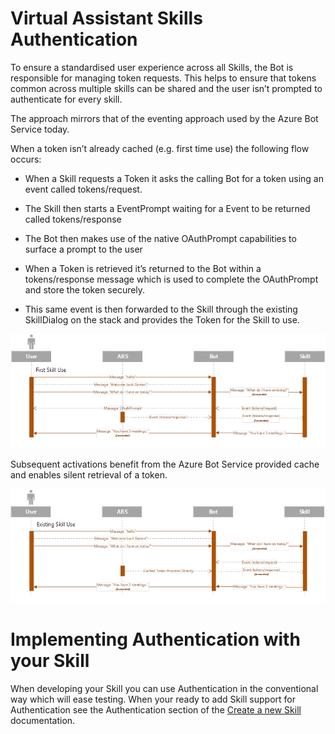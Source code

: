 # Virtual Assistant Skills Authentication

To ensure a standardised user experience across all Skills, the Bot is responsible for managing token requests. This helps to ensure that tokens common across multiple skills can be shared and the user isn’t prompted to authenticate for every skill.

The approach mirrors that of the eventing approach used by the Azure Bot Service today.

When a token isn’t already cached (e.g. first time use) the following flow occurs:
- When a Skill requests a Token it asks the calling Bot for a token using an event called tokens/request. 
- The Skill then starts a EventPrompt waiting for a Event to be returned called tokens/response

- The Bot then makes use of the native OAuthPrompt capabilities to surface a prompt to the user
- When a Token is retrieved it’s returned to the Bot within a tokens/response message which is used to complete the OAuthPrompt and store the token securely.
- This same event is then forwarded to the Skill through the existing SkillDialog on the stack and provides the Token for the Skill to use.

![Initial Authentication Flow for Skills](../media/virtualassistant-SkillAuthInitialFlow.png)

Subsequent activations benefit from the Azure Bot Service provided cache and enables silent retrieval of a token.

![Subsequent Authentication Flow for Skills](../media/virtualassistant-SkillAuthSubsequentFlow.png)

# Implementing Authentication with your Skill

When developing your Skill you can use Authentication in the conventional way which will ease testing. When your ready to add Skill support for Authentication see the Authentication section of the [Create a new Skill](../skills/create.md) documentation.